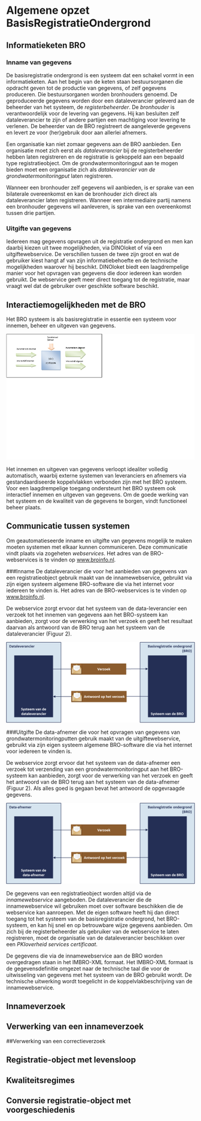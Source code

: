 # Algemene opzet BasisRegistratieOndergrond

## Informatieketen BRO

### Inname van gegevens
De basisregistratie ondergrond is een systeem dat een schakel vormt in een informatieketen. Aan het begin van de keten staan bestuursorganen die opdracht geven tot de productie van gegevens, of zelf gegevens produceren. Die bestuursorganen worden bronhouders genoemd. De geproduceerde gegevens worden door een dataleverancier geleverd aan de beheerder van het systeem, de *registerbeheerder*. De *bronhouder* is verantwoordelijk voor de levering van gegevens. Hij kan besluiten zelf dataleverancier te zijn of andere partijen een machtiging voor levering te verlenen. De beheerder van de BRO registreert de aangeleverde gegevens en levert ze voor (her)gebruik door aan allerlei afnemers. 


Een organisatie kan niet zomaar gegevens aan de BRO aanbieden. Een organisatie moet zich eerst als *dataleverancier* bij de registerbeheerder hebben laten registreren en de registratie is gekoppeld aan een bepaald type registratieobject. Om de grondwatermonitoringput aan te mogen bieden moet een organisatie zich als *dataleverancier van de grondwatermonitoringput* laten registreren.

Wanneer een bronhouder zelf gegevens wil aanbieden, is er sprake van een bilaterale overeenkomst en kan de bronhouder zich direct als dataleverancier laten registreren. Wanneer een intermediaire partij namens een bronhouder gegevens wil aanleveren, is sprake van een overeenkomst tussen drie partijen. 

### Uitgifte van gegevens
Iedereen mag gegevens opvragen uit de registratie ondergrond en men kan daarbij kiezen uit twee mogelijkheden, via DINOloket of via een uitgiftewebservice. De verschillen tussen de twee zijn groot en wat de gebruiker kiest hangt af van zijn informatiebehoefte en de technische mogelijkheden waarover hij beschikt. 
DINOloket biedt een laagdrempelige manier voor het opvragen van gegevens die door iedereen kan worden gebruikt. De webservice geeft meer direct toegang tot de registratie, maar vraagt wel dat de gebruiker over geschikte software beschikt. 

## Interactiemogelijkheden met de BRO
Het BRO systeem is als basisregistratie in essentie een systeem voor innemen, beheer en uitgeven van gegevens.

![BRO interfaces](media/BROContext.png)

Het innemen en uitgeven van gegevens verloopt idealiter volledig automatisch, waarbij externe systemen van leveranciers en afnemers via gestandaardiseerde koppelvlakken verbonden zijn met het BRO systeem. Voor een laagdrempelige toegang ondersteunt het BRO systeem ook interactief innemen en uitgeven van gegevens. 
Om de goede werking van het systeem en de kwaliteit van de gegevens te borgen, vindt functioneel beheer  plaats.


## Communicatie tussen systemen

Om geautomatieseerde inname en uitgifte van gegevens mogelijk te maken moeten systemen met elkaar kunnen communiceren. Deze communicatie vindt plaats via zogeheten *webservices*. Het adres van de BRO-webservices is te vinden op www.broinfo.nl.

###Inname
De dataleverancier die voor het aanbieden van gegevens van een registratieobject gebruik maakt van de innamewebservice, gebruikt via zijn eigen systeem algemene BRO-software die via het internet voor iedereen te vinden is. 
Het adres van de BRO-webservices is te vinden op www.broinfo.nl. 

De webservice zorgt ervoor dat het systeem van de data-leverancier een verzoek tot het innemen van gegevens aan het BRO-systeem kan aanbieden, zorgt voor de verwerking van het verzoek en geeft het resultaat daarvan als antwoord van de BRO terug aan het systeem van de dataleverancier (Figuur 2). 

![Communicatie tussen leverancier en BRO bij inname](media/communicatieSystemen.png)

###Uitgifte
De data-afnemer die voor het opvragen van gegevens van grondwatermonitoringputten gebruik maakt van de uitgiftewebservice, gebruikt via zijn eigen systeem algemene BRO-software die via het internet voor iedereen te vinden is.  

De webservice zorgt ervoor dat het systeem van de data-afnemer een verzoek tot verzending van een grondwatermonitoringput aan het BRO-systeem kan aanbieden, zorgt voor de verwerking van het verzoek en geeft het antwoord van de BRO terug aan het systeem van de data-afnemer (Figuur 2). Als alles goed is gegaan bevat het antwoord de opgevraagde gegevens.

![Communicatie tussen leverancier en BRO bij uitgifte](media/communicatieSystemenUitgifte.png)

De gegevens van een registratieobject worden altijd via de *innamewebservice* aangeboden. De dataleverancier die de innamewebservice wil gebruiken moet over software beschikken die de webservice kan aanroepen. Met de eigen software heeft hij dan direct toegang tot het systeem van de basisregistratie ondergrond, het BRO-systeem, en kan hij snel en op betrouwbare wijze gegevens aanbieden.
Om zich bij de registerbeheerder als gebruiker van de webservice te laten registreren, moet de organisatie van de dataleverancier beschikken over een *PKIoverheid services certificaat*.

De gegevens die via de innamewebservice aan de BRO worden overgedragen staan in het IMBRO-XML formaat. Het IMBRO-XML formaat is de gegevensdefinitie omgezet naar de technische taal die voor de uitwisseling van gegevens met het systeem van de BRO gebruikt wordt. De technische uitwerking wordt toegelicht in de koppelvlakbeschrijving van de innamewebservice.



## Innameverzoek

## Verwerking van een innameverzoek

##Verwerking van een correctieverzoek

## Registratie-object met levensloop

## Kwaliteitsregimes

## Conversie registratie-object met voorgeschiedenis
